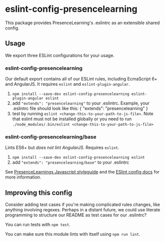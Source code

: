 # eslint-config-presencelearning

This package provides PresenceLearning's .eslintrc as an extensible shared config.

## Usage

We export three ESLint configurations for your usage.

### eslint-config-presencelearning

Our default export contains all of our ESLint rules, including EcmaScript 6+
and AngularJS. It requires `eslint` and `eslint-plugin-angular`.

1. `npm install --save-dev eslint-config-presencelearning eslint-plugin-angular eslint`
2. add `"extends": "presencelearning"` to your .eslintrc. Example, your .eslintrc file should look like this:
    {
        "extends": "presencelearning"
    }
3. test by running `eslint <change-this-to-your-path-to-js-file>`. Note that eslint must not be installed globally or you need to run `./node_modules/.bin/eslint <change-this-to-your-path-to-js-file>`

### eslint-config-presencelearning/base

Lints ES6+ but *does not lint AngularJS*. Requires `eslint`.

1. `npm install --save-dev eslint-config-presencelearning eslint`
2. add `"extends": "presencelearning/base"` to your .eslintrc

See [PresenceLearnings Javascript styleguide](https://github.com/presencelearning/javascript-styleguide) and
the [ESlint config docs](http://eslint.org/docs/user-guide/configuring#extending-configuration-files)
for more information.

## Improving this config

Consider adding test cases if you're making complicated rules changes, like
anything involving regexes. Perhaps in a distant future, we could use literate
programming to structure our README as test cases for our .eslintrc?

You can run tests with `npm test`.

You can make sure this module lints with itself using `npm run lint`.
